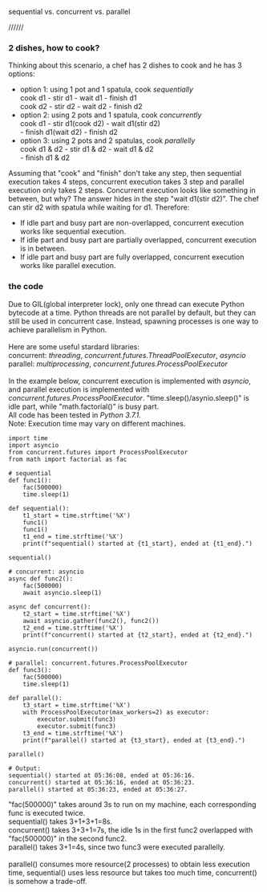 
sequential vs. concurrent vs. parallel


//////


### 2 dishes, how to cook?

Thinking about this scenario, a chef has 2 dishes to cook and he has 3 options:

- option 1: using 1 pot and 1 spatula, cook *sequentially*<br>
			cook d1 - stir d1 - wait d1 - finish d1<br>
			cook d2 - stir d2 - wait d2 - finish d2<br>
- option 2: using 2 pots and 1 spatula, cook *concurrently*<br>
			cook d1 - stir d1(cook d2) - wait d1(stir d2)<br>
			- finish d1(wait d2) - finish d2<br>
- option 3: using 2 pots and 2 spatulas, cook *parallelly*<br>
			cook d1 & d2 - stir d1 & d2 - wait d1 & d2<br>
			 - finish d1 & d2<br>

Assuming that "cook" and "finish" don't take any step, then sequential execution takes 4 steps, concurrent execution takes 3 step and parallel execution only takes 2 steps. Concurrent execution looks like something in between, but why? The answer hides in the step "wait d1(stir d2)". The chef can stir d2 with spatula while waiting for d1. Therefore: 

- If idle part and busy part are non-overlapped, concurrent execution works like sequential execution.
- If idle part and busy part are partially overlapped, concurrent execution is in between.
- If idle part and busy part are fully overlapped, concurrent execution works like parallel execution.

### the code

Due to GIL(global interpreter lock), only one thread can execute Python bytecode at a time. Python threads are not parallel by default, but they can still be used in concurrent case. Instead, spawning processes is one way to achieve parallelism in Python.<br>
<br>
Here are some useful stardard libraries:<br>
concurrent: *threading*, *concurrent.futures.ThreadPoolExecutor*, *asyncio*<br>
parallel: *multiprocessing*, *concurrent.futures.ProcessPoolExecutor*<br>
<br>
In the example below, concurrent execution is implemented with *asyncio*, and parallel execution is implemented with *concurrent.futures.ProcessPoolExecutor*. "time.sleep()/asynio.sleep()" is idle part, while "math.factorial()" is busy part.<br>
All code has been tested in *Python 3.7.1*.<br>
Note: Execution time may vary on different machines.<br>

```
import time
import asyncio
from concurrent.futures import ProcessPoolExecutor
from math import factorial as fac

# sequential
def func1():
	fac(500000)
	time.sleep(1)

def sequential():
	t1_start = time.strftime('%X')
	func1()
	func1()
	t1_end = time.strftime('%X')
	print(f"sequential() started at {t1_start}, ended at {t1_end}.")

sequential()

# concurrent: asyncio
async def func2():
	fac(500000)
	await asyncio.sleep(1)

async def concurrent():
    t2_start = time.strftime('%X')
    await asyncio.gather(func2(), func2())
    t2_end = time.strftime('%X')
    print(f"concurrent() started at {t2_start}, ended at {t2_end}.")

asyncio.run(concurrent())

# parallel: concurrent.futures.ProcessPoolExecutor
def func3():
	fac(500000)
	time.sleep(1)

def parallel():
	t3_start = time.strftime('%X')
	with ProcessPoolExecutor(max_workers=2) as executor:
		executor.submit(func3)
		executor.submit(func3)
	t3_end = time.strftime('%X')
	print(f"parallel() started at {t3_start}, ended at {t3_end}.")

parallel()
```

```
# Output:
sequential() started at 05:36:08, ended at 05:36:16.
concurrent() started at 05:36:16, ended at 05:36:23.
parallel() started at 05:36:23, ended at 05:36:27.
```

"fac(500000)" takes around 3s to run on my machine, each corresponding func is executed twice.<br>
sequential() takes 3+1+3+1=8s.<br>
concurrent() takes 3+3+1=7s, the idle 1s in the first func2 overlapped with "fac(500000)" in the second func2.<br>
parallel() takes 3+1=4s, since two func3 were executed parallelly.<br>
<br>
parallel() consumes more resource(2 processes) to obtain less execution time, sequential() uses less resource but takes too much time, concurrent() is somehow a trade-off.






